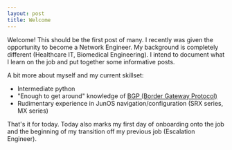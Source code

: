 ```yaml
---
layout: post
title: Welcome
---
```


Welcome! This should be the first post of many. I recently was given the opportunity to become a Network Engineer. My background is completely different (Healthcare IT, Biomedical Engineering). I intend to document what I learn on the job and put together some informative posts. 

A bit more about myself and my current skillset:
* Intermediate python
* "Enough to get around" knowledge of [BGP (Border Gateway Protocol)](https://en.wikipedia.org/wiki/Border_Gateway_Protocol)
* Rudimentary experience in JunOS navigation/configuration (SRX series, MX series)

That's it for today. Today also marks my first day of onboarding onto the job and the beginning of my transition off my previous job (Escalation Engineer). 